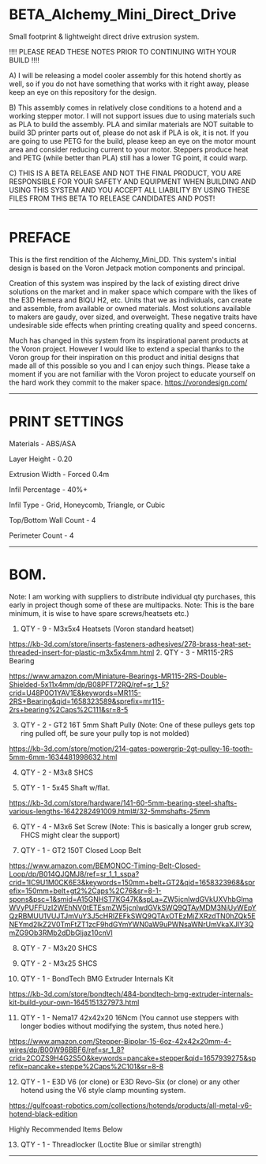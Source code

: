 # BETA_Alchemy_Mini_Direct_Drive
Small footprint &amp; lightweight direct drive extrusion system.

!!!!  PLEASE READ THESE NOTES PRIOR TO CONTINUING WITH YOUR BUILD !!!!

A)  I will be releasing a model cooler assembly for this hotend shortly as well, so if you do not have something that works with it right away,
please keep an eye on this repository for the design.

B)  This assembly comes in relatively close conditions to a hotend and a working stepper motor.  I will not support issues due to using materials such as PLA to build the assembly.  PLA and similar materials are NOT suitable to build 3D printer parts out of, please do not ask if PLA is ok, it is not.  If you are going to use PETG for the build, please keep an eye on the motor mount area and consider reducing current to your motor.  Steppers produce heat and PETG (while better than PLA) still has a lower TG point, it could warp.

C)  THIS IS A BETA RELEASE AND NOT THE FINAL PRODUCT, YOU ARE RESPONSIBLE FOR YOUR SAFETY AND EQUIPMENT WHEN BUILDING AND USING THIS SYSTEM AND 
YOU ACCEPT ALL LIABILITY BY USING THESE FILES FROM THIS BETA TO RELEASE CANDIDATES AND POST!

-----------------------------------------------------------------------------------------------------------------------------------------------------------

# PREFACE

This is the first rendition of the Alchemy_Mini_DD.   This system's initial design is based on the Voron Jetpack motion components and principal.  

Creation of this system was inspired by the lack of existing direct drive solutions on the market and in maker space which compare with the likes 
of the E3D Hemera and BIQU H2, etc.  Units that we as individuals, can create and assemble, from available or owned materials.  Most solutions available 
to makers are gaudy, over sized, and overweight.  These negative traits have undesirable side effects when printing creating quality and speed concerns.

Much has changed in this system from its inspirational parent products at the Voron project.   However I would like to extend a special thanks to the Voron
group for their inspiration on this product and initial designs that made all of this possible so you and I can enjoy such things.  Please take a moment if
you are not familiar with the Voron project to educate yourself on the hard work they commit to the maker space.  https://vorondesign.com/

-----------------------------------------------------------------------------------------------------------------------------------------------------------

# PRINT SETTINGS

Materials - ABS/ASA

Layer Height - 0.20

Extrusion Width - Forced 0.4m

Infil Percentage - 40%+

Infil Type - Grid, Honeycomb, Triangle, or Cubic

Top/Bottom Wall Count - 4

Perimeter Count - 4

-----------------------------------------------------------------------------------------------------------------------------------------------------------

# BOM.  
Note: I am working with suppliers to distribute individual qty purchases, this early in project though some of these are multipacks.
Note: This is the bare minimum, it is wise to have spare screws/heatsets etc.)

1. QTY - 9 - M3x5x4 Heatsets (Voron standard heatset)

https://kb-3d.com/store/inserts-fasteners-adhesives/278-brass-heat-set-threaded-insert-for-plastic-m3x5x4mm.html
2. QTY - 3 - MR115-2RS Bearing

https://www.amazon.com/Miniature-Bearings-MR115-2RS-Double-Shielded-5x11x4mm/dp/B08PFT72RQ/ref=sr_1_5?crid=U48P0O1YAV1E&keywords=MR115-2RS+Bearing&qid=1658323589&sprefix=mr115-2rs+bearing%2Caps%2C111&sr=8-5

3. QTY - 2 - GT2 16T 5mm Shaft Pully (Note: One of these pulleys gets top ring pulled off, be sure your pully top is not molded)

https://kb-3d.com/store/motion/214-gates-powergrip-2gt-pulley-16-tooth-5mm-6mm-1634481998632.html

4. QTY - 2 - M3x8 SHCS


5. QTY - 1 - 5x45 Shaft w/flat.


https://kb-3d.com/store/hardware/141-60-5mm-bearing-steel-shafts-various-lengths-1642282491009.html#/32-5mmshafts-25mm

6. QTY - 4 - M3x6 Set Screw (Note: This is basically a longer grub screw, FHCS might clear the support)

7. QTY - 1 - GT2 150T Closed Loop Belt

https://www.amazon.com/BEMONOC-Timing-Belt-Closed-Loop/dp/B014QJQMJ8/ref=sr_1_1_sspa?crid=1IC9U1M0CK6E3&keywords=150mm+belt+GT2&qid=1658323968&sprefix=150mm+belt+gt2%2Caps%2C76&sr=8-1-spons&psc=1&smid=A15GNHST7KG47K&spLa=ZW5jcnlwdGVkUXVhbGlmaWVyPUFFUzI2WEhNV0tETEsmZW5jcnlwdGVkSWQ9QTAyMDM3NjUyWEpYQzRBMUU1VUJTJmVuY3J5cHRlZEFkSWQ9QTAxOTEzMjZXRzdTN0hZQk5ENEYmd2lkZ2V0TmFtZT1zcF9hdGYmYWN0aW9uPWNsaWNrUmVkaXJlY3QmZG9Ob3RMb2dDbGljaz10cnVl

8. QTY - 7 - M3x20 SHCS

9. QTY - 2 - M3x25 SHCS

10. QTY - 1 - BondTech BMG Extruder Internals Kit

https://kb-3d.com/store/bondtech/484-bondtech-bmg-extruder-internals-kit-build-your-own-1645151327973.html

11. QTY - 1 - Nema17 42x42x20 16Ncm (You cannot use steppers with longer bodies without modifying the system, thus noted here.)

https://www.amazon.com/Stepper-Bipolar-15-6oz-42x42x20mm-4-wires/dp/B00W96BBF6/ref=sr_1_8?crid=2COZS9H4G2S5O&keywords=pancake+stepper&qid=1657939275&sprefix=pancake+steppe%2Caps%2C101&sr=8-8

12. QTY - 1 - E3D V6 (or clone) or E3D Revo-Six (or clone) or any other hotend using the V6 style clamp mounting system.

https://gulfcoast-robotics.com/collections/hotends/products/all-metal-v6-hotend-black-edition

Highly Recommended Items Below

13. QTY - 1 - Threadlocker (Loctite Blue or similar strength)

-----------------------------------------------------------------------------------------------------------------------------------------------------------


